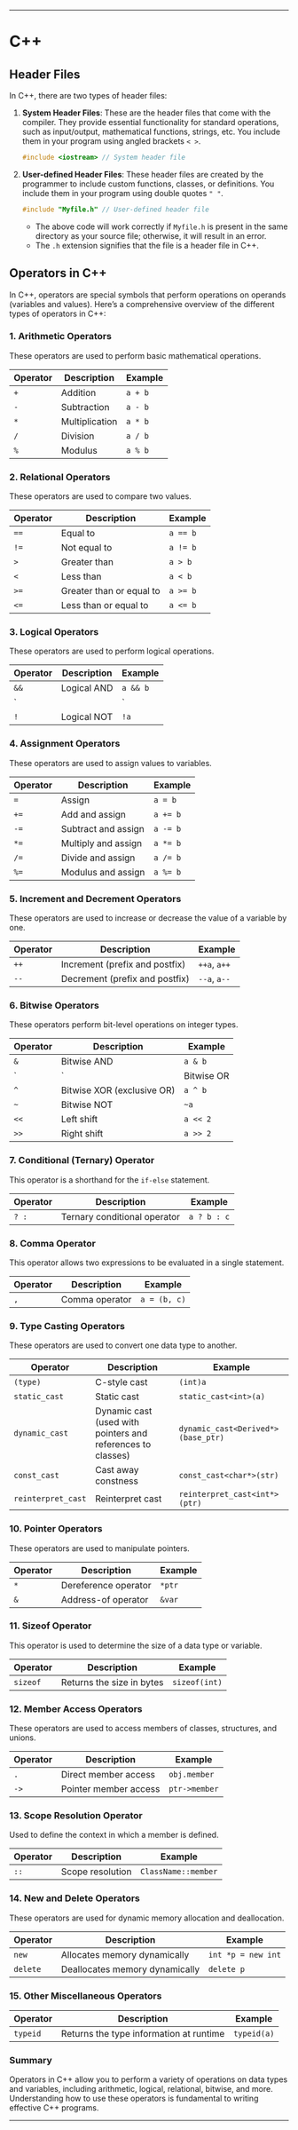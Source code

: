 
---

# C++ 

## Header Files

In C++, there are two types of header files:

1. **System Header Files**: These are the header files that come with the compiler. They provide essential functionality for standard operations, such as input/output, mathematical functions, strings, etc. You include them in your program using angled brackets `< >`.

   ```cpp
   #include <iostream> // System header file
   ```

2. **User-defined Header Files**: These header files are created by the programmer to include custom functions, classes, or definitions. You include them in your program using double quotes `" "`.

   ```cpp
   #include "Myfile.h" // User-defined header file
   ```

   - The above code will work correctly if `Myfile.h` is present in the same directory as your source file; otherwise, it will result in an error.
   - The `.h` extension signifies that the file is a header file in C++.

## Operators in C++

In C++, operators are special symbols that perform operations on operands (variables and values). Here’s a comprehensive overview of the different types of operators in C++:

### 1. **Arithmetic Operators**

These operators are used to perform basic mathematical operations.

| Operator | Description      | Example     |
|----------|------------------|-------------|
| `+`      | Addition         | `a + b`     |
| `-`      | Subtraction      | `a - b`     |
| `*`      | Multiplication   | `a * b`     |
| `/`      | Division         | `a / b`     |
| `%`      | Modulus          | `a % b`     |

### 2. **Relational Operators**

These operators are used to compare two values.

| Operator | Description                     | Example   |
|----------|---------------------------------|-----------|
| `==`     | Equal to                        | `a == b`  |
| `!=`     | Not equal to                    | `a != b`  |
| `>`      | Greater than                    | `a > b`   |
| `<`      | Less than                       | `a < b`   |
| `>=`     | Greater than or equal to        | `a >= b`  |
| `<=`     | Less than or equal to           | `a <= b`  |

### 3. **Logical Operators**

These operators are used to perform logical operations.

| Operator | Description           | Example       |
|----------|-----------------------|---------------|
| `&&`     | Logical AND           | `a && b`      |
| `||`     | Logical OR            | `a || b`      |
| `!`      | Logical NOT           | `!a`          |

### 4. **Assignment Operators**

These operators are used to assign values to variables.

| Operator | Description                   | Example       |
|----------|-------------------------------|---------------|
| `=`      | Assign                        | `a = b`       |
| `+=`     | Add and assign                | `a += b`      |
| `-=`     | Subtract and assign           | `a -= b`      |
| `*=`     | Multiply and assign           | `a *= b`      |
| `/=`     | Divide and assign             | `a /= b`      |
| `%=`     | Modulus and assign            | `a %= b`      |

### 5. **Increment and Decrement Operators**

These operators are used to increase or decrease the value of a variable by one.

| Operator | Description                     | Example   |
|----------|---------------------------------|-----------|
| `++`     | Increment (prefix and postfix)  | `++a`, `a++` |
| `--`     | Decrement (prefix and postfix)  | `--a`, `a--` |

### 6. **Bitwise Operators**

These operators perform bit-level operations on integer types.

| Operator | Description                  | Example   |
|----------|------------------------------|-----------|
| `&`      | Bitwise AND                  | `a & b`   |
| `|`      | Bitwise OR                   | `a | b`   |
| `^`      | Bitwise XOR (exclusive OR)   | `a ^ b`   |
| `~`      | Bitwise NOT                  | `~a`      |
| `<<`     | Left shift                   | `a << 2`  |
| `>>`     | Right shift                  | `a >> 2`  |

### 7. **Conditional (Ternary) Operator**

This operator is a shorthand for the `if-else` statement.

| Operator   | Description                     | Example           |
|------------|---------------------------------|-------------------|
| `? :`      | Ternary conditional operator    | `a ? b : c`       |

### 8. **Comma Operator**

This operator allows two expressions to be evaluated in a single statement.

| Operator | Description        | Example        |
|----------|--------------------|----------------|
| `,`      | Comma operator     | `a = (b, c)`   |

### 9. **Type Casting Operators**

These operators are used to convert one data type to another.

| Operator       | Description               | Example           |
|----------------|---------------------------|-------------------|
| `(type)`       | C-style cast              | `(int)a`          |
| `static_cast`  | Static cast               | `static_cast<int>(a)` |
| `dynamic_cast` | Dynamic cast (used with pointers and references to classes) | `dynamic_cast<Derived*>(base_ptr)` |
| `const_cast`   | Cast away constness       | `const_cast<char*>(str)` |
| `reinterpret_cast` | Reinterpret cast      | `reinterpret_cast<int*>(ptr)` |

### 10. **Pointer Operators**

These operators are used to manipulate pointers.

| Operator | Description                  | Example   |
|----------|------------------------------|-----------|
| `*`      | Dereference operator         | `*ptr`    |
| `&`      | Address-of operator          | `&var`    |

### 11. **Sizeof Operator**

This operator is used to determine the size of a data type or variable.

| Operator  | Description                     | Example       |
|-----------|---------------------------------|---------------|
| `sizeof`  | Returns the size in bytes       | `sizeof(int)` |

### 12. **Member Access Operators**

These operators are used to access members of classes, structures, and unions.

| Operator | Description                       | Example        |
|----------|-----------------------------------|----------------|
| `.`      | Direct member access              | `obj.member`   |
| `->`     | Pointer member access             | `ptr->member`  |

### 13. **Scope Resolution Operator**

Used to define the context in which a member is defined.

| Operator | Description             | Example          |
|----------|-------------------------|------------------|
| `::`     | Scope resolution        | `ClassName::member` |

### 14. **New and Delete Operators**

These operators are used for dynamic memory allocation and deallocation.

| Operator | Description                        | Example            |
|----------|------------------------------------|--------------------|
| `new`    | Allocates memory dynamically       | `int *p = new int` |
| `delete` | Deallocates memory dynamically     | `delete p`         |

### 15. **Other Miscellaneous Operators**

| Operator | Description                             | Example      |
|----------|-----------------------------------------|--------------|
| `typeid` | Returns the type information at runtime | `typeid(a)`  |

### Summary

Operators in C++ allow you to perform a variety of operations on data types and variables, including arithmetic, logical, relational, bitwise, and more. Understanding how to use these operators is fundamental to writing effective C++ programs.

---

